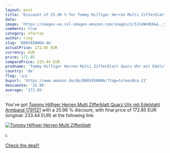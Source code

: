 ```yaml
---
layout: post
title: 'Discount of 25.96 % for Tommy Hilfiger Herren Multi Zifferblatt '
date: 
image: 'https://images-eu.ssl-images-amazon.com/images/I/51CeWn8UUwL._SL200_.jpg'
comments: true
category: ofertas
author: ring
slug: 'B00V45NHKA-de'
actualPrice: 172.85 EUR
currency: EUR
price: 172.85
comparePrice: 233.44 EUR
prodname: 'Tommy Hilfiger Herren Multi Zifferblatt Quarz Uhr mit Edelstahl Armband 1791121'
country: 'de'
flag: '🇩🇪'
buyurl: 'https://www.amazon.de/dp/B00V45NHKA/?tag=tolees0ca-21'
descuento: '25.96'
average: '172.85'
---
```


You've got [Tommy Hilfiger Herren Multi Zifferblatt Quarz Uhr mit Edelstahl Armband 1791121](https://www.amazon.de/dp/B00V45NHKA/?tag=tolees0ca-21) with a  25.96 % discount, with final price of 172.85 EUR (original: 233.44 EUR) at the following link:

[![Tommy Hilfiger Herren Multi Zifferblatt ](https://images-eu.ssl-images-amazon.com/images/I/51CeWn8UUwL._SL200_.jpg)](https://www.amazon.de/dp/B00V45NHKA/?tag=tolees0ca-21)

ℹ️:


[Check the deal!!](https://www.amazon.de/dp/B00V45NHKA/?tag=tolees0ca-21)
